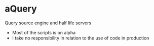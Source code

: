 # aQuery
Query source engine and half life servers

- Most of the scripts is on alpha
- I take no responsibility in relation to the use of code in production

